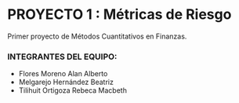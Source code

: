 # PROYECTO 1 : Métricas de Riesgo
Primer proyecto de Métodos Cuantitativos en Finanzas.

### **INTEGRANTES DEL EQUIPO:**
- Flores Moreno Alan Alberto
- Melgarejo Hernández Beatriz
- Tilihuit Ortigoza Rebeca Macbeth
